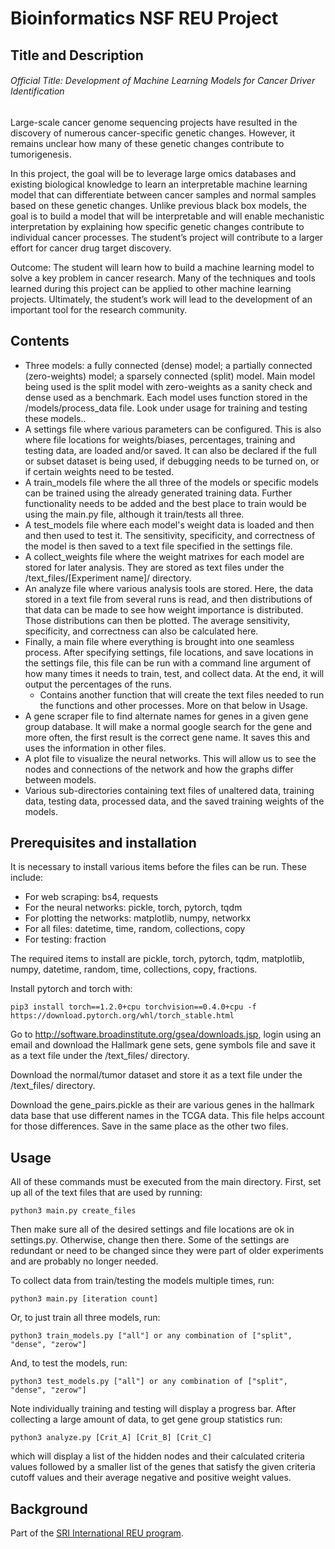 # Bioinformatics NSF REU Project

## Title and Description
###### Official Title: Development of Machine Learning Models for Cancer Driver Identification
Large-scale cancer genome sequencing projects have resulted in the discovery of numerous cancer-specific genetic changes. However, it remains unclear how many of these genetic changes contribute to tumorigenesis.

In this project, the goal will be to leverage large omics databases and existing biological knowledge to learn an interpretable machine learning model that can differentiate between cancer samples and normal samples based on these genetic changes. Unlike previous black box models, the goal is to build a model that will be interpretable and will enable mechanistic interpretation by explaining how specific genetic changes contribute to individual cancer processes. The student’s project will contribute to a larger effort for cancer drug target discovery.

Outcome: The student will learn how to build a machine learning model to solve a key problem in cancer research. Many of the techniques and tools learned during this project can be applied to other machine learning projects. Ultimately, the student’s work will lead to the development of an important tool for the research community.

## Contents
- Three models: a fully connected (dense) model; a partially connected (zero-weights) model; a sparsely connected (split) model. Main model being used is the split model with zero-weights as a sanity check and dense used as a benchmark. Each model uses function stored in the /models/process\_data file. Look under usage for training and testing these models.. 
- A settings file where various parameters can be configured. This is also where file locations for weights/biases, percentages, training and testing data, are loaded and/or saved. It can also be declared if the full or subset dataset is being used, if debugging needs to be turned on, or if certain weights need to be tested.
- A train\_models file where the all three of the models or specific models can be trained using the already generated training data. Further functionality needs to be added and the best place to train would be using the main.py file, although it train/tests all three.
- A test\_models file where each model's weight data is loaded and then and then used to test it. The sensitivity, specificity, and correctness of the model is then saved to a text file specified in the settings file.
- A collect\_weights file where the weight matrixes for each model are stored for later analysis. They are stored as text files under the /text\_files/[Experiment name]/ directory. 
- An analyze file where various analysis tools are stored. Here, the data stored in a text file from several runs is read, and then distributions of that data can be made to see how weight importance is distributed. Those distributions can then be plotted. The average sensitivity, specificity, and correctness can also be calculated here. 
- Finally, a main file where everything is brought into one seamless process. After specifying settings, file locations, and save locations in the settings file, this file can be run with a command line argument of how many times it needs to train, test, and collect data. At the end, it will output the percentages of the runs.   
	- Contains another function that will create the text files needed to run the functions and other processes. More on that below in Usage. 
- A gene scraper file to find alternate names for genes in a given gene group database. It will make a normal google search for the gene and more often, the first result is the correct gene name. It saves this and uses the information in other files.
- A plot file to visualize the neural networks. This will allow us to see the nodes and connections of the network and how the graphs differ between models.
- Various sub-directories containing text files of unaltered data, training data, testing data, processed data, and the saved training weights of the models. 

## Prerequisites and installation
It is necessary to install various items before the files can be run. These include:
- For web scraping: bs4, requests
- For the neural networks: pickle, torch, pytorch, tqdm
- For plotting the networks: matplotlib, numpy, networkx
- For all files: datetime, time, random, collections, copy
- For testing: fraction

The required items to install are pickle, torch, pytorch, tqdm, matplotlib, numpy, datetime, random, time, collections, copy, fractions. 

Install pytorch and torch with: 
```
pip3 install torch==1.2.0+cpu torchvision==0.4.0+cpu -f https://download.pytorch.org/whl/torch_stable.html
```

Go to http://software.broadinstitute.org/gsea/downloads.jsp, login using an email and download the Hallmark gene sets, gene symbols file and save it as a text file under the /text\_files/ directory.

Download the normal/tumor dataset and store it as a text file under the /text\_files/ directory.

Download the gene\_pairs.pickle as their are various genes in the hallmark data base that use different names in the TCGA data. This file helps account for those differences. Save in the same place as the other two files. 

## Usage
All of these commands must be executed from the main directory.
First, set up all of the text files that are used by running:
```
python3 main.py create_files
```
Then make sure all of the desired settings and file locations are ok in settings.py. Otherwise, change then there. Some of the settings are redundant or need to be changed since they were part of older experiments and are probably no longer needed.

To collect data from train/testing the models multiple times, run: 
```
python3 main.py [iteration count]
```
Or, to just train all three models, run:
```
python3 train_models.py ["all"] or any combination of ["split", "dense", "zerow"]
```
And, to test the models, run:
```
python3 test_models.py ["all"] or any combination of ["split", "dense", "zerow"]
```
Note individually training and testing will display a progress bar.
After collecting a large amount of data, to get gene group statistics run:
```
python3 analyze.py [Crit_A] [Crit_B] [Crit_C]
```
which will display a list of the hidden nodes and their calculated criteria values followed by a smaller list of the genes that satisfy the given criteria cutoff values and their average negative and positive weight values. 

## Background
Part of the [SRI International REU program](https://www.sri.com/careers/research-experience-undergraduates-program).  
